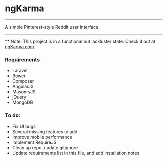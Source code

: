 # ngKarma

---

A simple Pinterest-style Reddit user interface.

---

** Note: This project is in a functional but lackluster state. Check it out at [ngKarma.com](http://ngkarma.com).

### Requirements

* Laravel
* Bower
* Composer
* AngularJS
* MasonryJS
* jQuery
* MongoDB

### To do:

* Fix UI bugs
* Several missing features to add
* Improve mobile performance
* Implement RequireJS
* Clean up repo, update gitignore
* Update requirements list in this file, and add installation notes
